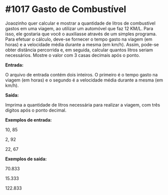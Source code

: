 # #1017 Gasto de Combustível

Joaozinho quer calcular e mostrar a quantidade de litros de combustível gastos em uma viagem, ao utilizar um automóvel que faz 12 KM/L. Para isso, ele gostaria que você o auxiliasse através de um simples programa. Para efetuar o cálculo, deve-se fornecer o tempo gasto na viagem (em horas) e a velocidade média durante a mesma (em km/h). Assim, pode-se obter distância percorrida e, em seguida, calcular quantos litros seriam necessários. Mostre o valor com 3 casas decimais após o ponto.

**Entrada:**

O arquivo de entrada contém dois inteiros. O primeiro é o tempo gasto na viagem (em horas) e o segundo é a velocidade média durante a mesma (em km/h).

**Saída:**

Imprima a quantidade de litros necessária para realizar a viagem, com três dígitos após o ponto decimal.

**Exemplos de entrada:**

10, 85

2, 92

22, 67

**Exemplos de saída:**

70.833

15.333

122.833
